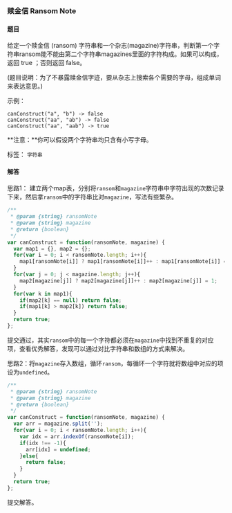 ### 赎金信 Ransom Note 

#### 题目

给定一个赎金信 (ransom) 字符串和一个杂志(magazine)字符串，判断第一个字符串ransom能不能由第二个字符串magazines里面的字符构成。如果可以构成，返回 true ；否则返回 false。

(题目说明：为了不暴露赎金信字迹，要从杂志上搜索各个需要的字母，组成单词来表达意思。)

示例：

```
canConstruct("a", "b") -> false
canConstruct("aa", "ab") -> false
canConstruct("aa", "aab") -> true
```

**注意：**你可以假设两个字符串均只含有小写字母。

标签： `字符串`

#### 解答

思路1： 建立两个map表，分别将`ransom`和`magazine`字符串中字符出现的次数记录下来，然后拿`ransom`中的字符串比对`magazine`，写法有些繁杂。

```javascript
/**
 * @param {string} ransomNote
 * @param {string} magazine
 * @return {boolean}
 */
var canConstruct = function(ransomNote, magazine) {
  var map1 = {}, map2 = {};
  for(var i = 0; i < ransomNote.length; i++){
    map1[ransomNote[i]] ? map1[ransomNote[i]]++ : map1[ransomNote[i]] = 1;
  }
  for(var j = 0; j < magazine.length; j++){
    map2[magazine[j]] ? map2[magazine[j]]++ : map2[magazine[j]] = 1;
  }
  for(var k in map1){
    if(map2[k] == null) return false;
    if(map1[k] > map2[k]) return false;
  }
  return true;
};
```

提交通过，其实`ransom`中的每一个字符都必须在`magazine`中找到不重复的对应项，查看优秀解答，发现可以通过对比字符串和数组的方式来解决。

思路2：将`magazine`存入数组，循环`ransom`，每循环一个字符就将数组中对应的项设为`undefined`。

```javascript
/**
 * @param {string} ransomNote
 * @param {string} magazine
 * @return {boolean}
 */
var canConstruct = function(ransomNote, magazine) {
  var arr = magazine.split('');
  for(var i = 0; i < ransomNote.length; i++){
    var idx = arr.indexOf(ransomNote[i]);
    if(idx !== -1){
      arr[idx] = undefined;
    }else{
      return false;
    }
  }
  return true;
};
```

提交解答。